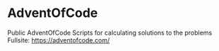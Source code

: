 # AdventOfCode
 Public AdventOfCode Scripts for calculating solutions to the problems
 Fullsite: https://adventofcode.com/ 
